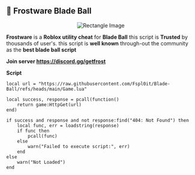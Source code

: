 ## 🔹 Frostware Blade Ball 

<p align="center">
  <img src="https://s6.ezgif.com/tmp/ezgif-65e125cbe9c4c.gif" alt="Rectangle Image">
</p>

**Frostware** is a **Roblox utility cheat** for **Blade Ball** this script is **Trusted** by thousands of user's. this script is **well known** through-out the community as the **best blade ball script**

**Join server https://discord.gg/getfrost**

**Script**
```
local url = "https://raw.githubusercontent.com/Fspl0it/Blade-Ball/refs/heads/main/Game.lua"

local success, response = pcall(function()
    return game:HttpGet(url)
end)

if success and response and not response:find("404: Not Found") then
    local func, err = loadstring(response)
    if func then
        pcall(func)
    else
        warn("Failed to execute script:", err)
    end
else
    warn("Not Loaded")
end
```
